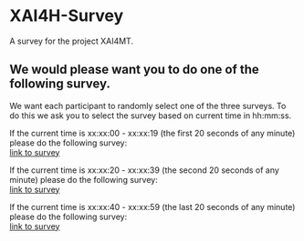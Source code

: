 # XAI4H-Survey
A survey for the project XAI4MT.


## We would please want you to do one of the following survey.

We want each participant to randomly select one of the three surveys. To do this we ask you to select the survey based on current time in hh:mm:ss. 


If the current time is xx:xx:00 - xx:xx:19 (the first 20 seconds of any minute) please do the following survey:
</br>
[link to survey](https://bit.ly/MT4XAI-A)

If the current time is xx:xx:20 - xx:xx:39 (the second 20 seconds of any minute) please do the following survey:
</br>
[link to survey](https://bit.ly/MT4XAI-B)

If the current time is xx:xx:40 - xx:xx:59 (the last 20 seconds of any minute) please do the following survey:
</br>
[link to survey](https://bit.ly/MT4XAI-C)


